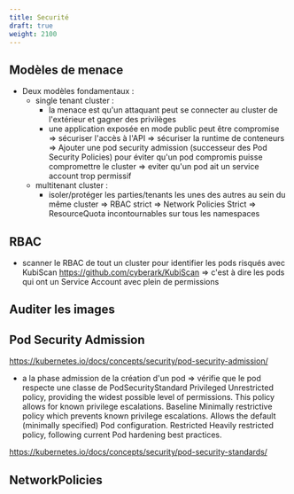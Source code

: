 ```yaml
---
title: Securité
draft: true
weight: 2100
---
```


## Modèles de menace

- Deux modèles fondamentaux :
    - single tenant cluster :
        - la menace est qu'un attaquant peut se connecter au cluster de l'extérieur et gagner des privilèges
        - une application exposée en mode public peut être compromise
        => sécuriser l'accès à l'API
        => sécuriser la runtime de conteneurs
        => Ajouter une pod security admission (successeur des Pod Security Policies) pour éviter qu'un pod compromis puisse compromettre le cluster
        => eviter qu'un pod ait un service account trop permissif
    - multitenant cluster :
        - isoler/protéger les parties/tenants les unes des autres au sein du même cluster
        => RBAC strict
        => Network Policies Strict
        => ResourceQuota incontournables sur tous les namespaces

## RBAC

- scanner le RBAC de tout un cluster pour identifier les pods risqués avec KubiScan https://github.com/cyberark/KubiScan
=> c'est à dire les pods qui ont un Service Account avec plein de permissions

## Auditer les images

## Pod Security Admission

https://kubernetes.io/docs/concepts/security/pod-security-admission/

- a la phase admission de la création d'un pod
=> vérifie que le pod respecte une classe de PodSecurityStandard 
Privileged 	Unrestricted policy, providing the widest possible level of permissions. This policy allows for known privilege escalations.
Baseline 	Minimally restrictive policy which prevents known privilege escalations. Allows the default (minimally specified) Pod configuration.
Restricted 	Heavily restricted policy, following current Pod hardening best practices.

https://kubernetes.io/docs/concepts/security/pod-security-standards/

## NetworkPolicies